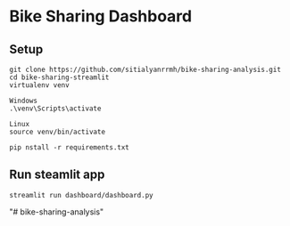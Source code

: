 # Bike Sharing Dashboard 

## Setup 
```
git clone https://github.com/sitialyanrrmh/bike-sharing-analysis.git
cd bike-sharing-streamlit
virtualenv venv
```
```
Windows
.\venv\Scripts\activate
```
```
Linux
source venv/bin/activate
```
```
pip nstall -r requirements.txt
```
## Run steamlit app

```
streamlit run dashboard/dashboard.py
```
"# bike-sharing-analysis" 
